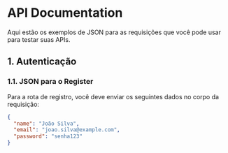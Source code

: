 # API Documentation

Aqui estão os exemplos de JSON para as requisições que você pode usar para testar suas APIs.

## 1. Autenticação

### 1.1. JSON para o Register

Para a rota de registro, você deve enviar os seguintes dados no corpo da requisição:

```json
{
  "name": "João Silva",
  "email": "joao.silva@example.com",
  "password": "senha123"
}
